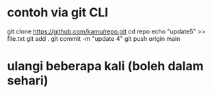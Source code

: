 # contoh via git CLI
git clone https://github.com/kamu/repo.git
cd repo
echo "update5" >> file.txt
git add .
git commit -m "update 4"
git push origin main
# ulangi beberapa kali (boleh dalam sehari)
